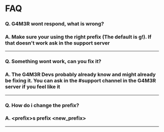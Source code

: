 # FAQ

### Q. G4M3R wont respond, what is wrong?

### A. Make sure your using the right prefix \(The default is g!\). If that doesn't work ask in the support server

---

### Q. Something wont work, can you fix it?

### A. The G4M3R Devs probably already know and might already be fixing it. You can ask in the \#support channel in the G4M3R server if you feel like it

---

### Q. How do i change the prefix?

### A. &lt;prefix&gt;s prefix &lt;new\_prefix&gt;

---



